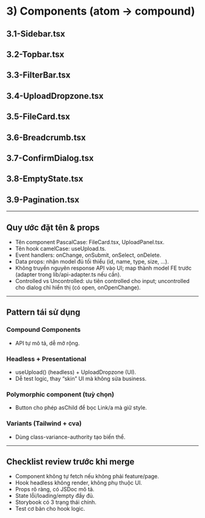 # 3) Components (atom → compound)

## 3.1-Sidebar.tsx

## 3.2-Topbar.tsx

## 3.3-FilterBar.tsx

## 3.4-UploadDropzone.tsx

## 3.5-FileCard.tsx

## 3.6-Breadcrumb.tsx

## 3.7-ConfirmDialog.tsx

## 3.8-EmptyState.tsx

## 3.9-Pagination.tsx

---

## Quy ước đặt tên & props

* Tên component PascalCase: FileCard.tsx, UploadPanel.tsx.
* Tên hook camelCase: useUpload.ts.
* Event handlers: onChange, onSubmit, onSelect, onDelete.
* Data props: nhận model đủ tối thiểu (id, name, type, size, …).
* Không truyền nguyên response API vào UI; map thành model FE trước (adapter trong lib/api-adapter.ts nếu cần).
* Controlled vs Uncontrolled: ưu tiên controlled cho input; uncontrolled cho dialog chỉ hiển thị (có open, onOpenChange).

---

## Pattern tái sử dụng

### Compound Components
* API tự mô tả, dễ mở rộng.

### Headless + Presentational
* useUpload() (headless) + UploadDropzone (UI).
* Dễ test logic, thay “skin” UI mà không sửa business.

### Polymorphic component (tuỳ chọn)
* Button cho phép asChild để bọc Link/a mà giữ style.

### Variants (Tailwind + cva)
* Dùng class-variance-authority tạo biến thể.

---

## Checklist review trước khi merge

* Component không tự fetch nếu không phải feature/page.
* Hook headless không render, không phụ thuộc UI.
* Props rõ ràng, có JSDoc mô tả.
* State lỗi/loading/empty đầy đủ.
* Storybook có 3 trạng thái chính.
* Test cơ bản cho hook logic.
